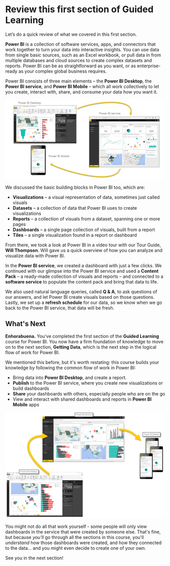 <properties
   pageTitle="Review and What's Next"
   description="Review what you learned in this introduction to Power BI"
   services="powerbi"
   documentationCenter=""
   authors="davidiseminger"
   manager="mblythe"
   backup=""
   editor=""
   tags=""
   qualityFocus="no"
   qualityDate=""
   featuredVideoId=""
   courseDuration="5m"/>

<tags
   ms.service="powerbi"
   ms.devlang="NA"
   ms.topic="get-started-article"
   ms.tgt_pltfrm="NA"
   ms.workload="powerbi"
   ms.date="09/29/2016"
   ms.author="davidi"/>

# Review this first section of Guided Learning

Let’s do a quick review of what we covered in this first section.

<bpt id="p1">**</bpt>Power BI<ept id="p1">**</ept> is a collection of software services, apps, and connectors that work together to turn your data into interactive insights. You can use data from single basic sources, such as an Excel workbook, or pull data in from multiple databases and cloud sources to create complex datasets and reports. Power BI can be as straightforward as you want, or as enterprise-ready as your complex global business requires.

Power BI consists of three main elements – the <bpt id="p1">**</bpt>Power BI Desktop<ept id="p1">**</ept>, the <bpt id="p2">**</bpt>Power BI service<ept id="p2">**</ept>, and <bpt id="p3">**</bpt>Power BI Mobile<ept id="p3">**</ept> – which all work collectively to let you create, interact with, share, and consume your data how you want it.

![](media/powerbi-learning-0-4-summary-of-intro-to-power-bi/c0a4_1.png)

We discussed the basic building blocks in Power BI too, which are:

-   <bpt id="p1">**</bpt>Visualizations<ept id="p1">**</ept> – a visual representation of data, sometimes just called visuals
-   <bpt id="p1">**</bpt>Datasets<ept id="p1">**</ept> – a collection of data that Power BI uses to create visualizations
-   <bpt id="p1">**</bpt>Reports<ept id="p1">**</ept> – a collection of visuals from a dataset, spanning one or more pages
-   <bpt id="p1">**</bpt>Dashboards<ept id="p1">**</ept> – a single page collection of visuals, built from a report
-   <bpt id="p1">**</bpt>Tiles<ept id="p1">**</ept> – a single visualization found in a report or dashboard

From there, we took a look at Power BI in a video tour with our Tour Guide, <bpt id="p1">**</bpt>Will Thompson<ept id="p1">**</ept>. Will gave us a quick overview of how you can analyze and visualize data with Power BI.

<!---
In **Power BI Desktop**, we connected to a basic Excel file, created visualizations, then published those visualizations to the service. Even if you use Power BI only with your Excel workbooks, you can gain amazing visual insights with those Excel workbooks, and both interact and share it in ways never before possible.
-->
In the <bpt id="p1">**</bpt>Power BI service<ept id="p1">**</ept>, we created a dashboard with just a few clicks. We continued with our glimpse into the Power BI service and used a <bpt id="p1">**</bpt>Content Pack<ept id="p1">**</ept> – a ready-made collection of visuals and reports – and connected to a <bpt id="p2">**</bpt>software service<ept id="p2">**</ept> to populate the content pack and bring that data to life.

We also used natural language queries, called <bpt id="p1">**</bpt>Q &amp; A<ept id="p1">**</ept>, to ask questions of our answers, and let Power BI create visuals based on those questions. Lastly, we set up a <bpt id="p1">**</bpt>refresh schedule<ept id="p1">**</ept> for our data, so we know when we go back to the Power BI service, that data will be fresh.

## What's Next

**Enhorabuena.** You've completed the first section of the <bpt id="p1">**</bpt>Guided Learning<ept id="p1">**</ept> course for Power BI. You now have a firm foundation of knowledge to move on to the next section, <bpt id="p1">**</bpt>Getting Data<ept id="p1">**</ept>, which is the next step in the logical flow of work for Power BI.

We mentioned this before, but it's worth restating: this course builds your knowledge by following the common flow of work in Power BI:

-   Bring data into <bpt id="p1">**</bpt>Power BI Desktop<ept id="p1">**</ept>, and create a report.
-   <bpt id="p1">**</bpt>Publish<ept id="p1">**</ept> to the Power BI service, where you create new visualizations or build dashboards
-   <bpt id="p1">**</bpt>Share<ept id="p1">**</ept> your dashboards with others, especially people who are on the go
-   View and interact with shared dashboards and reports in <bpt id="p1">**</bpt>Power BI Mobile<ept id="p1">**</ept> apps

![](media/powerbi-learning-0-1-intro-using-power-bi/c0a1_1.png)

You might not do all that work yourself - some people will only view dashboards in the service that were created by someone else. That's fine, but because <bpt id="p1">*</bpt>you'll<ept id="p1">*</ept> go through all the sections in this course, you'll <bpt id="p2">*</bpt>understand<ept id="p2">*</ept> how those dashboards were created, and how they connected to the data... and you might even decide to create one of your own.

See you in the next section!
